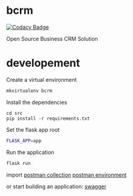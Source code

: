 # bcrm

[![Codacy Badge](https://api.codacy.com/project/badge/Grade/20080db98c8b42fdb0db9b4718dd20d4)](https://app.codacy.com/app/cedar-technologies/bcrm?utm_source=github.com&utm_medium=referral&utm_content=skalpel-tech/bcrm&utm_campaign=Badge_Grade_Dashboard)

Open Source Business CRM Solution

# developement

Create a virtual environment

```bash
mkvirtualenv bcrm
```

Install the dependencies

```
cd src
pip install -r requirements.txt
```

Set the flask app root

```bash
FLASK_APP=app
```

Run the application

```bash
flask run
```

import [postman collection](postman/BCRM.postman_collection.json)  [postman environment](postman/BCRM.postman_environment.json)

or start building an application: [swagger](docs\BCRM.swagger.yml)